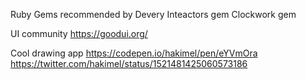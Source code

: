 Ruby Gems recommended by Devery
Inteactors gem
Clockwork gem

UI community
https://goodui.org/

Cool drawing app
https://codepen.io/hakimel/pen/eYVmOra
https://twitter.com/hakimel/status/1521481425060573186

